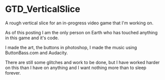 # GTD_VerticalSlice
A rough vertical slice for an in-progress video game that I'm working on.

As of this posting I am the only person on Earth who has touched anything in this game and it's code.

I made the art, the buttons in photoshop, I made the music using ButtonBass.com and Audacity. 

There are still some glitches and work to be done, but I have worked harder on this than I have on anything and I want nothing more than to sleep forever.
